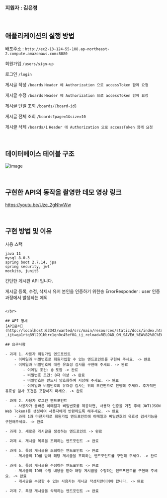 
### 지원자 : 김은정

</br>

## 애플리케이션의 실행 방법

배포주소 : ```http://ec2-13-124-55-108.ap-northeast-2.compute.amazonaws.com:8080```

회원가입 ```/users/sign-up```

로그인 ```/login```

게시글 작성 ```/boards``` ```Header 에 Authorization 으로 accessToken 함께 요청```

게시글 수정 ```/boards``` ```Header 에 Authorization 으로 accessToken 함께 요청```

게시글 단일 조회 ```/boards/{board-id}```

게시글 전체 조회 ```/boards?page=1&size=10```

게시글 삭제 ```/boards/1``` ```Header 에 Authorization 으로 accessToken 함께 요청```


</br>

## 데이터베이스 테이블 구조

![image](https://github.com/196code-gray/wanted-pre-onboarding-backend/assets/88307264/67755312-e6eb-453d-8b4e-a5a7cc00ff8e)

</br>

## 구현한 API의 동작을 촬영한 데모 영상 링크

https://youtu.be/Uze_2gNhvWw

</br>

## 구현 방법 및 이유

사용 스택
```
java 11
mysql 8.0.3
spring boot 2.7.14, jpa
spring security, jwt
mockito, junit5
```
간단한 게시판 API 입니다.

게시글 등록, 수정, 삭제시 유저 본인을 인증하기 위한송
ErrorResponder : user 인증 과정에서 발생되는 예외
```

</br>

## API 명세
[API문서](http://localhost:63342/wanted/src/main/resources/static/docs/index.html?_ijt=qa1rtq89l291bbrc1qn0c45ef0&_ij_reload=RELOAD_ON_SAVE#_%EA%B2%8C%EC%8B%9C%EA%B8%80_%EB%93%B1%EB%A1%9D)

## 요구사항

- 과제 1. 사용자 회원가입 엔드포인트
    - 이메일과 비밀번호로 회원가입할 수 있는 엔드포인트를 구현해 주세요. -> 완료
    - 이메일과 비밀번호에 대한 유효성 검사를 구현해 주세요. -> 완료
        - 이메일 조건: @ 포함 -> 완료
        - 비밀번호 조건: 8자 이상 -> 완료
        - 비밀번호는 반드시 암호화하여 저장해 주세요. -> 완료
        - 이메일과 비밀번호의 유효성 검사는 위의 조건만으로 진행해 주세요. 추가적인 유효성 검사 조건은 포함하지 마세요. -> 완료
     
- 과제 2. 사용자 로그인 엔드포인트 
    - 사용자가 올바른 이메일과 비밀번호를 제공하면, 사용자 인증을 거친 후에 JWT(JSON Web Token)를 생성하여 사용자에게 반환하도록 해주세요. -> 완료
    - 과제 1과 마찬가지로 회원가입 엔드포인트에 이메일과 비밀번호의 유효성 검사기능을 구현해주세요. -> 완료
      
- 과제 3. 새로운 게시글을 생성하는 엔드포인트 -> 완료

- 과제 4. 게시글 목록을 조회하는 엔드포인트 -> 완료

- 과제 5. 특정 게시글을 조회하는 엔드포인트 -> 완료
    - 게시글의 ID를 받아 해당 게시글을 조회하는 엔드포인트를 구현해 주세요. -> 완료
    
- 과제 6. 특정 게시글을 수정하는 엔드포인트 -> 완료
    - 게시글의 ID와 수정 내용을 받아 해당 게시글을 수정하는 엔드포인트를 구현해 주세요. -> 완료
    - 게시글을 수정할 수 있는 사용자는 게시글 작성자만이어야 합니다. -> 완료
    
- 과제 7. 특정 게시글을 삭제하는 엔드포인트 -> 완료

